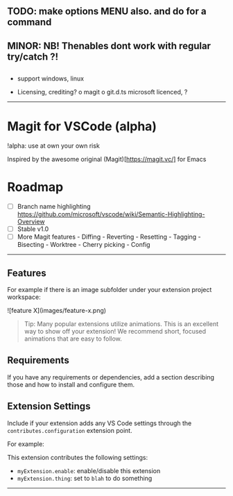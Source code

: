 
## TODO: make options MENU also. and do for a command

## MINOR: NB! Thenables dont work with regular try/catch ?!

## 
  - support windows, linux

  - Licensing, crediting?
      o magit
      o git.d.ts microsoft licenced, ?

-----

# Magit for VSCode (alpha)

!alpha: use at own your own risk

Inspired by the awesome original (Magit)[https://magit.vc/] for Emacs

# Roadmap

- [ ] Branch name highlighting https://github.com/microsoft/vscode/wiki/Semantic-Highlighting-Overview
- [ ] Stable v1.0
- [ ] More Magit features
      - Diffing
      - Reverting
      - Resetting
      - Tagging
      - Bisecting
      - Worktree
      - Cherry picking
      - Config

--------

## Features

For example if there is an image subfolder under your extension project workspace:

\!\[feature X\]\(images/feature-x.png\)

> Tip: Many popular extensions utilize animations. This is an excellent way to show off your extension! We recommend short, focused animations that are easy to follow.

## Requirements

If you have any requirements or dependencies, add a section describing those and how to install and configure them.

## Extension Settings

Include if your extension adds any VS Code settings through the `contributes.configuration` extension point.

For example:

This extension contributes the following settings:

* `myExtension.enable`: enable/disable this extension
* `myExtension.thing`: set to `blah` to do something

-----------------------------------------------------------------------------------------------------------